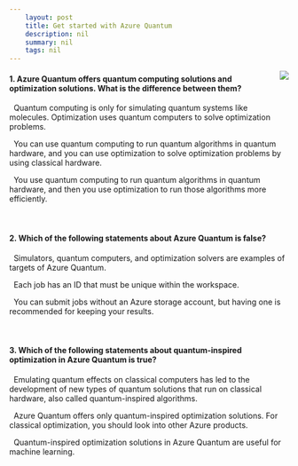```yaml
---
    layout: post
    title: Get started with Azure Quantum 
    description: nil
    summary: nil
    tags: nil
---
```



 <a target="_blank" href="https://docs.microsoft.com/en-us/learn/modules/get-started-azure-quantum/6-knowledge-check/"><i class="fas fa-external-link-alt"></i> </a>
 <img align="right" src="https://docs.microsoft.com/en-us/learn/achievements/quantum/get-started-quantum-workspace.svg">
####  1. Azure Quantum offers quantum computing solutions and optimization solutions. What is the difference between them?


<i class='far fa-square'></i> &nbsp;&nbsp;Quantum computing is only for simulating quantum systems like molecules. Optimization uses quantum computers to solve optimization problems.

<i class='fas fa-check-square' style='color: Dodgerblue;'></i> &nbsp;&nbsp;You can use quantum computing to run quantum algorithms in quantum hardware, and you can use optimization to solve optimization problems by using classical hardware.

<i class='far fa-square'></i> &nbsp;&nbsp;You use quantum computing to run quantum algorithms in quantum hardware, and then you use optimization to run those algorithms more efficiently.
<br />
<br />
<br />

####  2. Which of the following statements about Azure Quantum is false?


<i class='far fa-square'></i> &nbsp;&nbsp;Simulators, quantum computers, and optimization solvers are examples of targets of Azure Quantum.

<i class='far fa-square'></i> &nbsp;&nbsp;Each job has an ID that must be unique within the workspace.

<i class='fas fa-check-square' style='color: Dodgerblue;'></i> &nbsp;&nbsp;You can submit jobs without an Azure storage account, but having one is recommended for keeping your results.
<br />
<br />
<br />

####  3. Which of the following statements about quantum-inspired optimization in Azure Quantum is true?


<i class='fas fa-check-square' style='color: Dodgerblue;'></i> &nbsp;&nbsp;Emulating quantum effects on classical computers has led to the development of new types of quantum solutions that run on classical hardware, also called quantum-inspired algorithms.

<i class='far fa-square'></i> &nbsp;&nbsp;Azure Quantum offers only quantum-inspired optimization solutions. For classical optimization, you should look into other Azure products.

<i class='far fa-square'></i> &nbsp;&nbsp;Quantum-inspired optimization solutions in Azure Quantum are useful for machine learning.
<br />
<br />
<br />
